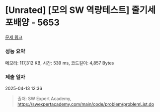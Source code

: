 # [Unrated] [모의 SW 역량테스트] 줄기세포배양 - 5653 

[문제 링크](https://swexpertacademy.com/main/code/problem/problemDetail.do?contestProbId=AWXRJ8EKe48DFAUo) 

### 성능 요약

메모리: 117,312 KB, 시간: 539 ms, 코드길이: 4,857 Bytes

### 제출 일자

2025-04-13 12:36



> 출처: SW Expert Academy, https://swexpertacademy.com/main/code/problem/problemList.do